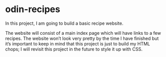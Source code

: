 # odin-recipes

In this project, I am going to build a basic recipe website.

The website will consist of a main index page which will have links to a few recipes. The website won’t look very pretty by the time I have finished but it’s important to keep in mind that this project is just to build my HTML chops; I will revisit this project in the future to style it up with CSS.
